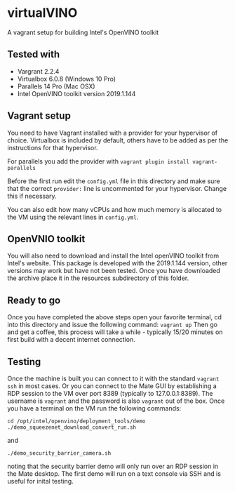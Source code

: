 # virtualVINO

A vagrant setup for building Intel's OpenVINO toolkit

## Tested with

- Vargrant 2.2.4
- Virtualbox 6.0.8 (Windows 10 Pro)
- Parallels 14 Pro (Mac OSX)
- Intel OpenVINO toolkit version 2019.1.144

## Vagrant setup

You need to have Vagrant installed with a provider for your hypervisor of choice.  Virtualbox is included by default, others have to be added as per the instructions for that hypervisor.

For parallels you add the provider with `vagrant plugin install vagrant-parallels`

Before the first run edit the `config.yml` file in this directory and make sure that the correct `provider:` line is uncommented for your hypervisor.  Change this if necessary.

You can also edit how many vCPUs and how much memory is allocated to the VM using the relevant lines in `config.yml`.

## OpenVNIO toolkit

You will also need to download and install the Intel openVINO toolkit from Intel's website.  This package is developed with the 2019.1.144 version, other versions may work but have not been tested.  Once you have downloaded the archive place it in the resources subdirectory of this folder.

## Ready to go

Once you have completed the above steps open your favorite terminal, cd into this directory and issue the following command:
`vagrant up`
Then go and get a coffee, this process will take a while - typically 15/20 minutes on first build with a decent internet connection.

## Testing

Once the machine is built you can connect to it with the standard `vagrant ssh` in most cases.  Or you can connect to the Mate GUI by establishing a RDP session to the VM over port 8389 (typically to 127.0.0.1:8389).  The username is `vagrant` and the password is also `vagrant` out of the box.  Once you have a terminal on the VM run the following commands:

`cd /opt/intel/openvino/deployment_tools/demo`
`./demo_squeezenet_download_convert_run.sh`

and

`./demo_security_barrier_camera.sh`

noting that the security barrier demo will only run over an RDP session in the Mate desktop.  The first demo will run on a text console via SSH and is useful for inital testing.
